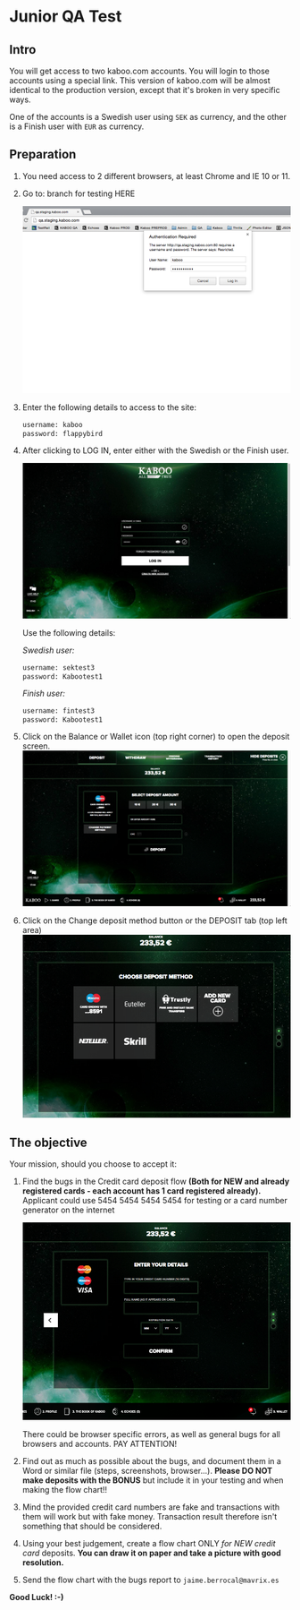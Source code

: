 # Junior QA Test

## Intro
You will get access to two kaboo.com accounts.
You will login to those accounts using a special link. This version of kaboo.com will be almost identical to the production version, except that it's broken in very specific ways.

One of the accounts is a Swedish user using `SEK` as currency, and the other is a Finish user with `EUR` as currency.

## Preparation

1. You need access to 2 different browsers, at least Chrome and IE 10 or 11.

2. Go to: branch for testing HERE

    ![credentials](images/kaboo/credentials.png)

3. Enter the following details to  access to the site:

    ```
    username: kaboo
    password: flappybird
    ```

4. After clicking to LOG IN, enter either with the Swedish or the Finish user.

    ![login](images/kaboo/login-kaboo.png)

    Use the following details:

    *Swedish user:*
    ```
    username: sektest3
    password: Kabootest1
    ```

    *Finish user:*

    ```
    username: fintest3
    password: Kabootest1
    ```

5. Click on the Balance or Wallet icon (top right corner) to open the deposit screen.
    ![quickdDep](images/kaboo/quick-depo.png)

6. Click on the Change deposit method button or the DEPOSIT tab (top left area)
    ![methods](images/kaboo/deposit-methods.png)

## The objective

Your mission, should you choose to accept it:

1. Find the bugs in the Credit card deposit flow **(Both for NEW and already registered cards - each account has 1 card registered already).**
Applicant could use 5454 5454 5454 5454 for testing or a card number generator on the internet

    ![test](images/kaboo/test.png)

    There could be browser specific errors, as well as general bugs for all browsers and accounts. PAY ATTENTION! 

2. Find out as much as possible about the bugs, and document them in a Word or similar file (steps, screenshots, browser...).
**Please DO NOT make deposits with the BONUS** but include it in your testing and when making the flow chart!!

3. Mind the provided credit card numbers are fake and transactions with them will work but with fake money. Transaction result therefore isn't something that should be considered.

4. Using your best judgement, create a flow chart ONLY _for NEW credit card_ deposits. **You can draw it on paper and take a picture with good resolution.**

5. Send the flow chart with the bugs report to `jaime.berrocal@mavrix.es`

**Good Luck! :-)**
